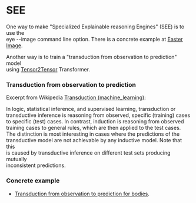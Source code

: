# SEE

One way to make "Specialized Explainable reasoning Engines" (SEE) is to use the  
eye --image command line option. There is a concrete example at [Easter Image](https://github.com/josd/fluid/tree/master/image).  

Another way is to train a "transduction from observation to prediction" model  
using [Tensor2Tensor](https://github.com/tensorflow/tensor2tensor) Transformer.  

### Transduction from observation to prediction

Excerpt from Wikipedia [Transduction (machine_learning)](https://en.wikipedia.org/wiki/Transduction_(machine_learning)):  

In logic, statistical inference, and supervised learning, transduction or  
transductive inference is reasoning from observed, specific (training) cases  
to specific (test) cases. In contrast, induction is reasoning from observed  
training cases to general rules, which are then applied to the test cases.  
The distinction is most interesting in cases where the predictions of the  
transductive model are not achievable by any inductive model. Note that this  
is caused by transductive inference on different test sets producing mutually  
inconsistent predictions.  

### Concrete example

- [Transduction from observation to prediction for bodies](transduction_bodies/observation_prediction_bodies.ipynb).  

